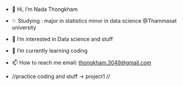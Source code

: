 - 👋 Hi, I’m Nada Thongkham 
- ✨ Studying : major in statistics minor in data science @Thammasat university
- 👀 I’m interested in Data science and stuff
- 🌱 I’m currently learning coding 
- 📫 How to reach me email: thongkham.3049@gmail.com

- //practice coding and stuff -> project1 //
